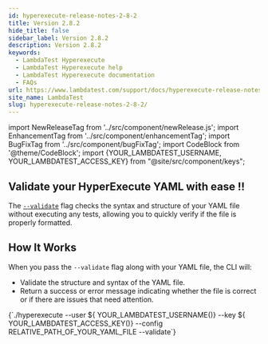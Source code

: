 ```yaml
---
id: hyperexecute-release-notes-2-8-2
title: Version 2.8.2
hide_title: false
sidebar_label: Version 2.8.2
description: Version 2.8.2
keywords:
  - LambdaTest Hyperexecute
  - LambdaTest Hyperexecute help
  - LambdaTest Hyperexecute documentation
  - FAQs
url: https://www.lambdatest.com/support/docs/hyperexecute-release-notes-2-8-2/
site_name: LambdaTest
slug: hyperexecute-release-notes-2-8-2/
---
```


import NewReleaseTag from '../src/component/newRelease.js';
import EnhancementTag from '../src/component/enhancementTag';
import BugFixTag from '../src/component/bugFixTag';
import CodeBlock from '@theme/CodeBlock';
import {YOUR_LAMBDATEST_USERNAME, YOUR_LAMBDATEST_ACCESS_KEY} from "@site/src/component/keys";

<script type="application/ld+json"
      dangerouslySetInnerHTML={{ __html: JSON.stringify({
       "@context": "https://schema.org",
        "@type": "BreadcrumbList",
        "itemListElement": [{
          "@type": "ListItem",
          "position": 1,
          "name": "Home",
          "item": "https://www.lambdatest.com"
        },{
          "@type": "ListItem",
          "position": 2,
          "name": "Support",
          "item": "https://www.lambdatest.com/support/docs/"
        },{
          "@type": "ListItem",
          "position": 3,
          "name": "Version",
          "item": "https://www.lambdatest.com/support/docs/hyperexecute-release-notes-2-8-2/"
        }]
      })
    }}
></script>
## Validate your HyperExecute YAML with ease !!
The [`--validate`](/support/docs/hyperexecute-cli-run-tests-on-hyperexecute-grid/#--validate) flag checks the syntax and structure of your YAML file without executing any tests, allowing you to quickly verify if the file is properly formatted.

## How It Works
When you pass the `--validate` flag along with your YAML file, the CLI will:
- Validate the structure and syntax of the YAML file.
- Return a success or error message indicating whether the file is correct or if there are issues that need attention.

<div className="lambdatest__codeblock">
  <CodeBlock className="language-bash">
    {`./hyperexecute --user ${ YOUR_LAMBDATEST_USERNAME()} --key ${ YOUR_LAMBDATEST_ACCESS_KEY()} --config RELATIVE_PATH_OF_YOUR_YAML_FILE  --validate`}
  </CodeBlock>
</div>